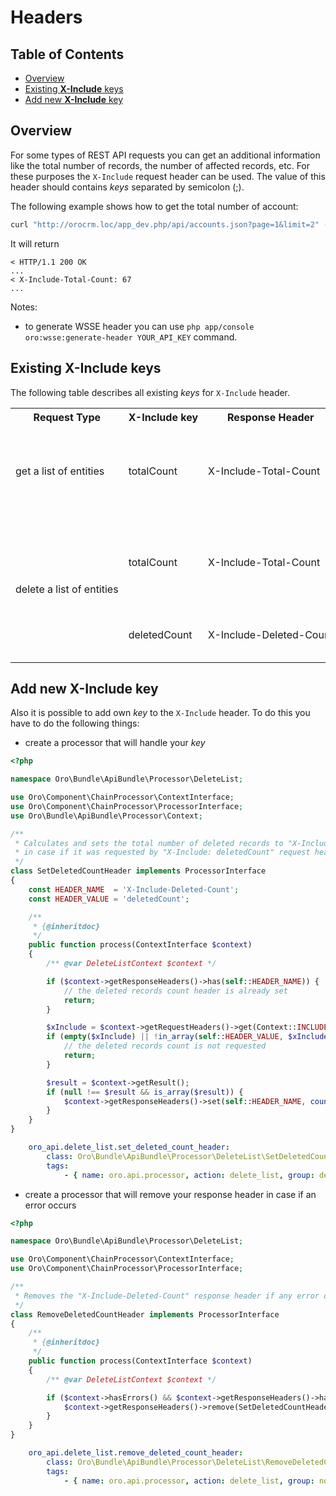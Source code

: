 Headers
=======

Table of Contents
-----------------
 - [Overview](#overview)
 - [Existing **X-Include** keys](#existing-x-include-keys)
 - [Add new **X-Include** key](#add-new-x-include-key)

Overview
--------

For some types of REST API requests you can get an additional information like the total number of records, the number of affected records, etc. For these purposes the `X-Include` request header can be used. The value of this header should contains *keys* separated by semicolon (;).

The following example shows how to get the total number of account:

```bash
curl "http://orocrm.loc/app_dev.php/api/accounts.json?page=1&limit=2" -v --header "X-Include:totalCount" --header "X-WSSE:..."
```

It will return

```
< HTTP/1.1 200 OK
...
< X-Include-Total-Count: 67
...
```

Notes:
- to generate WSSE header you can use `php app/console oro:wsse:generate-header YOUR_API_KEY` command.

Existing X-Include keys
-----------------------

The following table describes all existing *keys* for `X-Include` header.

<table>
<tr>
    <th nowrap>Request Type</th>
    <th nowrap>X-Include key</th>
    <th nowrap>Response Header</th>
    <th>Description</th>
</tr>
<tr>
	<td nowrap>get a list of entities</td>
	<td nowrap>totalCount</td>
	<td nowrap>X-Include-Total-Count</td>
	<td>Returns the total number of entities. It is calculated based on input filters.</td>
</tr>
<tr>
	<td nowrap rowspan="2">delete a list of entities</td>
	<td nowrap>totalCount</td>
	<td nowrap>X-Include-Total-Count</td>
	<td>Returns the total number of entities. It is calculated based on input filters.</td>
</tr>
<tr>
	<td nowrap>deletedCount</td>
	<td nowrap>X-Include-Deleted-Count</td>
	<td>Returns the number of deleted entities</td>
</tr>
</table>

Add new X-Include key
---------------------

Also it is possible to add own *key* to the `X-Include` header. To do this you have to do the following things:

- create a processor that will handle your *key*

```php
<?php

namespace Oro\Bundle\ApiBundle\Processor\DeleteList;

use Oro\Component\ChainProcessor\ContextInterface;
use Oro\Component\ChainProcessor\ProcessorInterface;
use Oro\Bundle\ApiBundle\Processor\Context;

/**
 * Calculates and sets the total number of deleted records to "X-Include-Deleted-Count" response header,
 * in case if it was requested by "X-Include: deletedCount" request header.
 */
class SetDeletedCountHeader implements ProcessorInterface
{
    const HEADER_NAME  = 'X-Include-Deleted-Count';
    const HEADER_VALUE = 'deletedCount';

    /**
     * {@inheritdoc}
     */
    public function process(ContextInterface $context)
    {
        /** @var DeleteListContext $context */

        if ($context->getResponseHeaders()->has(self::HEADER_NAME)) {
            // the deleted records count header is already set
            return;
        }

        $xInclude = $context->getRequestHeaders()->get(Context::INCLUDE_HEADER);
        if (empty($xInclude) || !in_array(self::HEADER_VALUE, $xInclude, true)) {
            // the deleted records count is not requested
            return;
        }

        $result = $context->getResult();
        if (null !== $result && is_array($result)) {
            $context->getResponseHeaders()->set(self::HEADER_NAME, count($result));
        }
    }
}
```

```yaml
    oro_api.delete_list.set_deleted_count_header:
        class: Oro\Bundle\ApiBundle\Processor\DeleteList\SetDeletedCountHeader
        tags:
            - { name: oro.api.processor, action: delete_list, group: delete_data, priority: -10 }
```

- create a processor that will remove your response header in case if an error occurs

```php
<?php

namespace Oro\Bundle\ApiBundle\Processor\DeleteList;

use Oro\Component\ChainProcessor\ContextInterface;
use Oro\Component\ChainProcessor\ProcessorInterface;

/**
 * Removes the "X-Include-Deleted-Count" response header if any error occurs.
 */
class RemoveDeletedCountHeader implements ProcessorInterface
{
    /**
     * {@inheritdoc}
     */
    public function process(ContextInterface $context)
    {
        /** @var DeleteListContext $context */

        if ($context->hasErrors() && $context->getResponseHeaders()->has(SetDeletedCountHeader::HEADER_NAME)) {
            $context->getResponseHeaders()->remove(SetDeletedCountHeader::HEADER_NAME);
        }
    }
}
```

```yaml
    oro_api.delete_list.remove_deleted_count_header:
        class: Oro\Bundle\ApiBundle\Processor\DeleteList\RemoveDeletedCountHeader
        tags:
            - { name: oro.api.processor, action: delete_list, group: normalize_result, priority: 100 }
```
